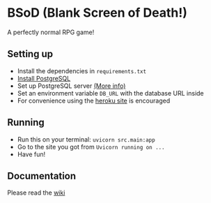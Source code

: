 # BSoD (Blank Screen of Death!)

A perfectly normal RPG game!

## Setting up
- Install the dependencies in `requirements.txt`
- [Install PostgreSQL](https://www.postgresql.org/download/)
- Set up PostgreSQL server [(More info)](https://www.postgresql.org/docs/current/runtime.html)
- Set an environment variable `DB_URL` with the database URL inside
- For convenience using the [heroku site](http://summer-code-jam-2022.herokuapp.com/) is encouraged

## Running
- Run this on your terminal: `uvicorn src.main:app`
- Go to the site you got from `Uvicorn running on ...`
- Have fun!

## Documentation
Please read the [wiki](https://github.com/jasonho1308/summer-code-jam-2022/wiki)
